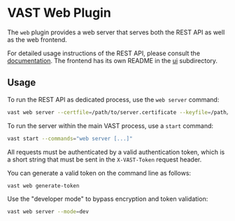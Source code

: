 # VAST Web Plugin

The `web` plugin provides a web server that serves both the REST API as well as
the web frontend.

For detailed usage instructions of the REST API, please consult the
[documentation][rest-api]. The frontend has its own README in the [ui](ui)
subdirectory.

[rest-api]: https://vast.io/docs/use/integrate/rest-api

## Usage

To run the REST API as dedicated process, use the `web server` command:

```bash
vast web server --certfile=/path/to/server.certificate --keyfile=/path/to/private.key
```
To run the server within the main VAST process, use a `start` command:

```bash
vast start --commands="web server [...]"
```

All requests must be authenticated by a valid authentication token, which is a
short string that must be sent in the `X-VAST-Token` request header.

You can generate a valid token on the command line as follows:

```bash
vast web generate-token
```

Use the "developer mode" to bypass encryption and token validation:

```bash
vast web server --mode=dev
```
